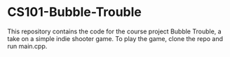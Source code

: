 # CS101-Bubble-Trouble

This repository contains the code for the course project Bubble Trouble, a take on a simple indie shooter game. 
To play the game, clone the repo and run main.cpp.
